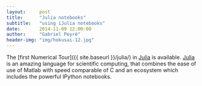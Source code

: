 ```yaml
---
layout:     post
title:      "Julia notebooks"
subtitle:   "using iJulia notebooks"
date:       2014-11-09 12:00:00
author:     "Gabriel Peyré"
header-img: "img/hokusai-12.jpg"
---
```


The [first Numerical Tour]({{ site.baseurl }}/julia/) in [Julia](http://julialang.org/) is available. [Julia](http://julialang.org/) is an amazing language for scientific computing, that combines the ease of use of Matlab with speed comparable of C and an ecosystem which includes the powerful IPython notebooks.  
